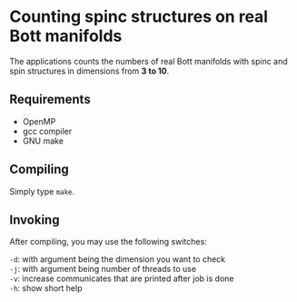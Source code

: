 # Counting spinc structures on real Bott manifolds

The applications counts the numbers of real Bott manifolds with spinc and spin structures in dimensions from **3 to 10**.

## Requirements

- OpenMP
- gcc compiler
- GNU make

## Compiling

Simply type `make`.

## Invoking

After compiling, you may use the following switches:

`-d`: with argument being the dimension you want to check  
`-j`: with argument being number of threads to use  
`-v`: increase communicates that are printed after job is done  
`-h`: show short help  
